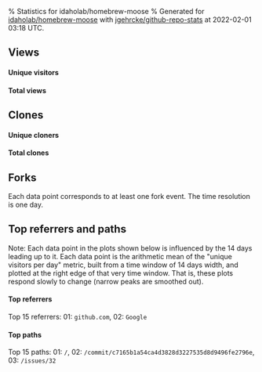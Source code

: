 % Statistics for idaholab/homebrew-moose
% Generated for [idaholab/homebrew-moose](https://github.com/idaholab/homebrew-moose) with [jgehrcke/github-repo-stats](https://github.com/jgehrcke/github-repo-stats) at 2022-02-01 03:18 UTC.


## Views

#### Unique visitors
<div id="chart_views_unique" class="full-width-chart"></div>

#### Total views
<div id="chart_views_total" class="full-width-chart"></div>

<div class="pagebreak-for-print"> </div>


## Clones

#### Unique cloners
<div id="chart_clones_unique" class="full-width-chart"></div>

#### Total clones
<div id="chart_clones_total" class="full-width-chart"></div>



<div class="pagebreak-for-print"> </div>



## Forks

Each data point corresponds to at least one fork event.
The time resolution is one day.

<div id="chart_forks" class="full-width-chart"></div>




<div class="pagebreak-for-print"> </div>



## Top referrers and paths


Note: Each data point in the plots shown below is influenced by the 14 days
leading up to it. Each data point is the arithmetic mean of the "unique
visitors per day" metric, built from a time window of 14 days width, and
plotted at the right edge of that very time window. That is, these plots
respond slowly to change (narrow peaks are smoothed out).




#### Top referrers


<div id="chart_referrers_top_n_alltime" class="full-width-chart"></div>

Top 15 referrers: 01: `github.com`, 02: `Google`





#### Top paths


<div id="chart_paths_top_n_alltime" class="full-width-chart"></div>

Top 15 paths: 01: `/`, 02: `/commit/c7165b1a54ca4d3828d3227535d8d9496fe2796e`, 03: `/issues/32`


<script type="text/javascript">
    vegaEmbed('#chart_views_unique', {"$schema": "https://vega.github.io/schema/vega-lite/v4.8.1.json", "config": {"arc": {"fill": "#1b1e23"}, "area": {"fill": "#1b1e23"}, "axisBottom": {"domainColor": "#a9b4c4", "gridColor": "#a9b4c4", "labelColor": "#1b1e23", "labelFont": "relative-mono-11-pitch-pro, Menlo, monospace", "tickColor": "#a9b4c4", "titleColor": "#1b1e23", "titleFont": "relative-mono-11-pitch-pro, Menlo, monospace"}, "axisLeft": {"domainColor": "#a9b4c4", "gridColor": "#a9b4c4", "labelColor": "#1b1e23", "labelFont": "relative-mono-11-pitch-pro, Menlo, monospace", "tickColor": "#a9b4c4", "titleColor": "#1b1e23", "titleFont": "relative-mono-11-pitch-pro, Menlo, monospace"}, "axisX": {"grid": false}, "axisY": {"grid": false, "labelBound": true}, "background": "#FFFFFF", "group": {"fill": "#FFFFFF"}, "header": {"fontWeight": 400, "labelFont": "relative-mono-11-pitch-pro, Menlo, monospace", "titleFont": "relative-mono-11-pitch-pro, Menlo, monospace"}, "legend": {"labelFont": "relative-mono-11-pitch-pro, Menlo, monospace", "symbolSize": 200, "symbolType": "circle", "titleFont": "relative-mono-11-pitch-pro, Menlo, monospace"}, "line": {"color": "#1b1e23", "stroke": "#1b1e23"}, "path": {"stroke": "#1b1e23"}, "point": {"color": "#1b1e23", "cursor": "pointer", "filled": true, "size": 100}, "range": {"category": ["#85a2f7", "#ea9755", "#7eb36a", "#f07071", "#bc85d9", "#e587b6", "#a9b4c4", "#d4c05e", "#64b9c4"]}, "style": {"bar": {"fill": "#1b1e23"}, "text": {"font": "relative-mono-11-pitch-pro, Menlo, monospace", "fontWeight": 400}}, "symbol": {"shape": "circle"}, "title": {"anchor": "start", "font": "relative-mono-11-pitch-pro, Menlo, monospace", "fontWeight": 400}, "trail": {"color": "#1b1e23", "stroke": "#1b1e23"}, "view": {"stroke": null}}, "data": {"name": "data-494e05de021fced3eecc9c5b330ba111"}, "datasets": {"data-494e05de021fced3eecc9c5b330ba111": [{"time": "2021-06-29T00:00:00+00:00", "views_total": 1, "views_unique": 1}, {"time": "2021-07-06T00:00:00+00:00", "views_total": 1, "views_unique": 1}, {"time": "2021-08-01T00:00:00+00:00", "views_total": 1, "views_unique": 1}, {"time": "2021-08-05T00:00:00+00:00", "views_total": 1, "views_unique": 1}, {"time": "2021-08-18T00:00:00+00:00", "views_total": 1, "views_unique": 1}, {"time": "2021-08-23T00:00:00+00:00", "views_total": 1, "views_unique": 1}, {"time": "2021-08-26T00:00:00+00:00", "views_total": 1, "views_unique": 1}, {"time": "2021-09-01T00:00:00+00:00", "views_total": 0, "views_unique": 0}, {"time": "2021-09-04T00:00:00+00:00", "views_total": 1, "views_unique": 1}, {"time": "2021-09-07T00:00:00+00:00", "views_total": 1, "views_unique": 1}, {"time": "2021-09-15T00:00:00+00:00", "views_total": 0, "views_unique": 0}, {"time": "2021-10-14T00:00:00+00:00", "views_total": 1, "views_unique": 1}, {"time": "2021-10-21T00:00:00+00:00", "views_total": 0, "views_unique": 0}, {"time": "2021-11-06T00:00:00+00:00", "views_total": 1, "views_unique": 1}, {"time": "2021-12-12T00:00:00+00:00", "views_total": 1, "views_unique": 1}, {"time": "2022-01-23T00:00:00+00:00", "views_total": 0, "views_unique": 0}, {"time": "2022-01-27T00:00:00+00:00", "views_total": 0, "views_unique": 0}]}, "encoding": {"x": {"field": "time", "timeUnit": "yearmonthdate", "title": "date", "type": "temporal"}, "y": {"field": "views_unique", "scale": {"domain": [0, 1.1], "zero": true}, "title": "unique views per day", "type": "quantitative"}}, "height": 200, "mark": {"point": true, "type": "line"}, "padding": 10, "width": "container"}, {"actions": false, "renderer": "svg"}).catch(console.error);
vegaEmbed('#chart_views_total', {"$schema": "https://vega.github.io/schema/vega-lite/v4.8.1.json", "config": {"arc": {"fill": "#1b1e23"}, "area": {"fill": "#1b1e23"}, "axisBottom": {"domainColor": "#a9b4c4", "gridColor": "#a9b4c4", "labelColor": "#1b1e23", "labelFont": "relative-mono-11-pitch-pro, Menlo, monospace", "tickColor": "#a9b4c4", "titleColor": "#1b1e23", "titleFont": "relative-mono-11-pitch-pro, Menlo, monospace"}, "axisLeft": {"domainColor": "#a9b4c4", "gridColor": "#a9b4c4", "labelColor": "#1b1e23", "labelFont": "relative-mono-11-pitch-pro, Menlo, monospace", "tickColor": "#a9b4c4", "titleColor": "#1b1e23", "titleFont": "relative-mono-11-pitch-pro, Menlo, monospace"}, "axisX": {"grid": false}, "axisY": {"grid": false, "labelBound": true}, "background": "#FFFFFF", "group": {"fill": "#FFFFFF"}, "header": {"fontWeight": 400, "labelFont": "relative-mono-11-pitch-pro, Menlo, monospace", "titleFont": "relative-mono-11-pitch-pro, Menlo, monospace"}, "legend": {"labelFont": "relative-mono-11-pitch-pro, Menlo, monospace", "symbolSize": 200, "symbolType": "circle", "titleFont": "relative-mono-11-pitch-pro, Menlo, monospace"}, "line": {"color": "#1b1e23", "stroke": "#1b1e23"}, "path": {"stroke": "#1b1e23"}, "point": {"color": "#1b1e23", "cursor": "pointer", "filled": true, "size": 100}, "range": {"category": ["#85a2f7", "#ea9755", "#7eb36a", "#f07071", "#bc85d9", "#e587b6", "#a9b4c4", "#d4c05e", "#64b9c4"]}, "style": {"bar": {"fill": "#1b1e23"}, "text": {"font": "relative-mono-11-pitch-pro, Menlo, monospace", "fontWeight": 400}}, "symbol": {"shape": "circle"}, "title": {"anchor": "start", "font": "relative-mono-11-pitch-pro, Menlo, monospace", "fontWeight": 400}, "trail": {"color": "#1b1e23", "stroke": "#1b1e23"}, "view": {"stroke": null}}, "data": {"name": "data-494e05de021fced3eecc9c5b330ba111"}, "datasets": {"data-494e05de021fced3eecc9c5b330ba111": [{"time": "2021-06-29T00:00:00+00:00", "views_total": 1, "views_unique": 1}, {"time": "2021-07-06T00:00:00+00:00", "views_total": 1, "views_unique": 1}, {"time": "2021-08-01T00:00:00+00:00", "views_total": 1, "views_unique": 1}, {"time": "2021-08-05T00:00:00+00:00", "views_total": 1, "views_unique": 1}, {"time": "2021-08-18T00:00:00+00:00", "views_total": 1, "views_unique": 1}, {"time": "2021-08-23T00:00:00+00:00", "views_total": 1, "views_unique": 1}, {"time": "2021-08-26T00:00:00+00:00", "views_total": 1, "views_unique": 1}, {"time": "2021-09-01T00:00:00+00:00", "views_total": 0, "views_unique": 0}, {"time": "2021-09-04T00:00:00+00:00", "views_total": 1, "views_unique": 1}, {"time": "2021-09-07T00:00:00+00:00", "views_total": 1, "views_unique": 1}, {"time": "2021-09-15T00:00:00+00:00", "views_total": 0, "views_unique": 0}, {"time": "2021-10-14T00:00:00+00:00", "views_total": 1, "views_unique": 1}, {"time": "2021-10-21T00:00:00+00:00", "views_total": 0, "views_unique": 0}, {"time": "2021-11-06T00:00:00+00:00", "views_total": 1, "views_unique": 1}, {"time": "2021-12-12T00:00:00+00:00", "views_total": 1, "views_unique": 1}, {"time": "2022-01-23T00:00:00+00:00", "views_total": 0, "views_unique": 0}, {"time": "2022-01-27T00:00:00+00:00", "views_total": 0, "views_unique": 0}]}, "encoding": {"x": {"field": "time", "timeUnit": "yearmonthdate", "title": "date", "type": "temporal"}, "y": {"field": "views_total", "scale": {"domain": [0, 1.1], "zero": true}, "title": "total views per day", "type": "quantitative"}}, "height": 200, "mark": {"point": true, "type": "line"}, "padding": 10, "width": "container"}, {"actions": false, "renderer": "svg"}).catch(console.error);
vegaEmbed('#chart_clones_unique', {"$schema": "https://vega.github.io/schema/vega-lite/v4.8.1.json", "config": {"arc": {"fill": "#1b1e23"}, "area": {"fill": "#1b1e23"}, "axisBottom": {"domainColor": "#a9b4c4", "gridColor": "#a9b4c4", "labelColor": "#1b1e23", "labelFont": "relative-mono-11-pitch-pro, Menlo, monospace", "tickColor": "#a9b4c4", "titleColor": "#1b1e23", "titleFont": "relative-mono-11-pitch-pro, Menlo, monospace"}, "axisLeft": {"domainColor": "#a9b4c4", "gridColor": "#a9b4c4", "labelColor": "#1b1e23", "labelFont": "relative-mono-11-pitch-pro, Menlo, monospace", "tickColor": "#a9b4c4", "titleColor": "#1b1e23", "titleFont": "relative-mono-11-pitch-pro, Menlo, monospace"}, "axisX": {"grid": false}, "axisY": {"grid": false, "labelBound": true}, "background": "#FFFFFF", "group": {"fill": "#FFFFFF"}, "header": {"fontWeight": 400, "labelFont": "relative-mono-11-pitch-pro, Menlo, monospace", "titleFont": "relative-mono-11-pitch-pro, Menlo, monospace"}, "legend": {"labelFont": "relative-mono-11-pitch-pro, Menlo, monospace", "symbolSize": 200, "symbolType": "circle", "titleFont": "relative-mono-11-pitch-pro, Menlo, monospace"}, "line": {"color": "#1b1e23", "stroke": "#1b1e23"}, "path": {"stroke": "#1b1e23"}, "point": {"color": "#1b1e23", "cursor": "pointer", "filled": true, "size": 100}, "range": {"category": ["#85a2f7", "#ea9755", "#7eb36a", "#f07071", "#bc85d9", "#e587b6", "#a9b4c4", "#d4c05e", "#64b9c4"]}, "style": {"bar": {"fill": "#1b1e23"}, "text": {"font": "relative-mono-11-pitch-pro, Menlo, monospace", "fontWeight": 400}}, "symbol": {"shape": "circle"}, "title": {"anchor": "start", "font": "relative-mono-11-pitch-pro, Menlo, monospace", "fontWeight": 400}, "trail": {"color": "#1b1e23", "stroke": "#1b1e23"}, "view": {"stroke": null}}, "data": {"name": "data-ce6cc80b9e5965996d67c009f79e0e21"}, "datasets": {"data-ce6cc80b9e5965996d67c009f79e0e21": [{"clones_total": 0, "clones_unique": 0, "time": "2021-06-29T00:00:00+00:00"}, {"clones_total": 0, "clones_unique": 0, "time": "2021-07-06T00:00:00+00:00"}, {"clones_total": 0, "clones_unique": 0, "time": "2021-08-01T00:00:00+00:00"}, {"clones_total": 0, "clones_unique": 0, "time": "2021-08-05T00:00:00+00:00"}, {"clones_total": 0, "clones_unique": 0, "time": "2021-08-18T00:00:00+00:00"}, {"clones_total": 0, "clones_unique": 0, "time": "2021-08-23T00:00:00+00:00"}, {"clones_total": 0, "clones_unique": 0, "time": "2021-08-26T00:00:00+00:00"}, {"clones_total": 1, "clones_unique": 1, "time": "2021-09-01T00:00:00+00:00"}, {"clones_total": 0, "clones_unique": 0, "time": "2021-09-04T00:00:00+00:00"}, {"clones_total": 0, "clones_unique": 0, "time": "2021-09-07T00:00:00+00:00"}, {"clones_total": 1, "clones_unique": 1, "time": "2021-09-15T00:00:00+00:00"}, {"clones_total": 0, "clones_unique": 0, "time": "2021-10-14T00:00:00+00:00"}, {"clones_total": 2, "clones_unique": 1, "time": "2021-10-21T00:00:00+00:00"}, {"clones_total": 0, "clones_unique": 0, "time": "2021-11-06T00:00:00+00:00"}, {"clones_total": 0, "clones_unique": 0, "time": "2021-12-12T00:00:00+00:00"}, {"clones_total": 1, "clones_unique": 1, "time": "2022-01-23T00:00:00+00:00"}, {"clones_total": 1, "clones_unique": 1, "time": "2022-01-27T00:00:00+00:00"}]}, "encoding": {"x": {"field": "time", "timeUnit": "yearmonthdate", "title": "date", "type": "temporal"}, "y": {"field": "clones_unique", "scale": {"domain": [0, 1.1], "zero": true}, "title": "unique clones per day", "type": "quantitative"}}, "height": 200, "mark": {"point": true, "type": "line"}, "padding": 10, "width": "container"}, {"actions": false, "renderer": "svg"}).catch(console.error);
vegaEmbed('#chart_clones_total', {"$schema": "https://vega.github.io/schema/vega-lite/v4.8.1.json", "config": {"arc": {"fill": "#1b1e23"}, "area": {"fill": "#1b1e23"}, "axisBottom": {"domainColor": "#a9b4c4", "gridColor": "#a9b4c4", "labelColor": "#1b1e23", "labelFont": "relative-mono-11-pitch-pro, Menlo, monospace", "tickColor": "#a9b4c4", "titleColor": "#1b1e23", "titleFont": "relative-mono-11-pitch-pro, Menlo, monospace"}, "axisLeft": {"domainColor": "#a9b4c4", "gridColor": "#a9b4c4", "labelColor": "#1b1e23", "labelFont": "relative-mono-11-pitch-pro, Menlo, monospace", "tickColor": "#a9b4c4", "titleColor": "#1b1e23", "titleFont": "relative-mono-11-pitch-pro, Menlo, monospace"}, "axisX": {"grid": false}, "axisY": {"grid": false, "labelBound": true}, "background": "#FFFFFF", "group": {"fill": "#FFFFFF"}, "header": {"fontWeight": 400, "labelFont": "relative-mono-11-pitch-pro, Menlo, monospace", "titleFont": "relative-mono-11-pitch-pro, Menlo, monospace"}, "legend": {"labelFont": "relative-mono-11-pitch-pro, Menlo, monospace", "symbolSize": 200, "symbolType": "circle", "titleFont": "relative-mono-11-pitch-pro, Menlo, monospace"}, "line": {"color": "#1b1e23", "stroke": "#1b1e23"}, "path": {"stroke": "#1b1e23"}, "point": {"color": "#1b1e23", "cursor": "pointer", "filled": true, "size": 100}, "range": {"category": ["#85a2f7", "#ea9755", "#7eb36a", "#f07071", "#bc85d9", "#e587b6", "#a9b4c4", "#d4c05e", "#64b9c4"]}, "style": {"bar": {"fill": "#1b1e23"}, "text": {"font": "relative-mono-11-pitch-pro, Menlo, monospace", "fontWeight": 400}}, "symbol": {"shape": "circle"}, "title": {"anchor": "start", "font": "relative-mono-11-pitch-pro, Menlo, monospace", "fontWeight": 400}, "trail": {"color": "#1b1e23", "stroke": "#1b1e23"}, "view": {"stroke": null}}, "data": {"name": "data-ce6cc80b9e5965996d67c009f79e0e21"}, "datasets": {"data-ce6cc80b9e5965996d67c009f79e0e21": [{"clones_total": 0, "clones_unique": 0, "time": "2021-06-29T00:00:00+00:00"}, {"clones_total": 0, "clones_unique": 0, "time": "2021-07-06T00:00:00+00:00"}, {"clones_total": 0, "clones_unique": 0, "time": "2021-08-01T00:00:00+00:00"}, {"clones_total": 0, "clones_unique": 0, "time": "2021-08-05T00:00:00+00:00"}, {"clones_total": 0, "clones_unique": 0, "time": "2021-08-18T00:00:00+00:00"}, {"clones_total": 0, "clones_unique": 0, "time": "2021-08-23T00:00:00+00:00"}, {"clones_total": 0, "clones_unique": 0, "time": "2021-08-26T00:00:00+00:00"}, {"clones_total": 1, "clones_unique": 1, "time": "2021-09-01T00:00:00+00:00"}, {"clones_total": 0, "clones_unique": 0, "time": "2021-09-04T00:00:00+00:00"}, {"clones_total": 0, "clones_unique": 0, "time": "2021-09-07T00:00:00+00:00"}, {"clones_total": 1, "clones_unique": 1, "time": "2021-09-15T00:00:00+00:00"}, {"clones_total": 0, "clones_unique": 0, "time": "2021-10-14T00:00:00+00:00"}, {"clones_total": 2, "clones_unique": 1, "time": "2021-10-21T00:00:00+00:00"}, {"clones_total": 0, "clones_unique": 0, "time": "2021-11-06T00:00:00+00:00"}, {"clones_total": 0, "clones_unique": 0, "time": "2021-12-12T00:00:00+00:00"}, {"clones_total": 1, "clones_unique": 1, "time": "2022-01-23T00:00:00+00:00"}, {"clones_total": 1, "clones_unique": 1, "time": "2022-01-27T00:00:00+00:00"}]}, "encoding": {"x": {"field": "time", "timeUnit": "yearmonthdate", "title": "date", "type": "temporal"}, "y": {"field": "clones_total", "scale": {"domain": [0, 2.2], "zero": true}, "title": "total clones per day", "type": "quantitative"}}, "height": 200, "mark": {"point": true, "type": "line"}, "padding": 10, "width": "container"}, {"actions": false, "renderer": "svg"}).catch(console.error);
vegaEmbed('#chart_forks', {"$schema": "https://vega.github.io/schema/vega-lite/v4.8.1.json", "config": {"arc": {"fill": "#1b1e23"}, "area": {"fill": "#1b1e23"}, "axisBottom": {"domainColor": "#a9b4c4", "gridColor": "#a9b4c4", "labelColor": "#1b1e23", "labelFont": "relative-mono-11-pitch-pro, Menlo, monospace", "tickColor": "#a9b4c4", "titleColor": "#1b1e23", "titleFont": "relative-mono-11-pitch-pro, Menlo, monospace"}, "axisLeft": {"domainColor": "#a9b4c4", "gridColor": "#a9b4c4", "labelColor": "#1b1e23", "labelFont": "relative-mono-11-pitch-pro, Menlo, monospace", "tickColor": "#a9b4c4", "titleColor": "#1b1e23", "titleFont": "relative-mono-11-pitch-pro, Menlo, monospace"}, "axisX": {"grid": false}, "axisY": {"grid": false}, "background": "#FFFFFF", "group": {"fill": "#FFFFFF"}, "header": {"fontWeight": 400, "labelFont": "relative-mono-11-pitch-pro, Menlo, monospace", "titleFont": "relative-mono-11-pitch-pro, Menlo, monospace"}, "legend": {"labelFont": "relative-mono-11-pitch-pro, Menlo, monospace", "symbolSize": 200, "symbolType": "circle", "titleFont": "relative-mono-11-pitch-pro, Menlo, monospace"}, "line": {"color": "#1b1e23", "stroke": "#1b1e23"}, "path": {"stroke": "#1b1e23"}, "point": {"color": "#1b1e23", "cursor": "pointer", "filled": true, "size": 100}, "range": {"category": ["#85a2f7", "#ea9755", "#7eb36a", "#f07071", "#bc85d9", "#e587b6", "#a9b4c4", "#d4c05e", "#64b9c4"]}, "style": {"bar": {"fill": "#1b1e23"}, "text": {"font": "relative-mono-11-pitch-pro, Menlo, monospace", "fontWeight": 400}}, "symbol": {"shape": "circle"}, "title": {"anchor": "start", "font": "relative-mono-11-pitch-pro, Menlo, monospace", "fontWeight": 400}, "trail": {"color": "#1b1e23", "stroke": "#1b1e23"}, "view": {"stroke": null}}, "data": {"name": "data-217237068fc6b3616f8ad498b47baa04"}, "datasets": {"data-217237068fc6b3616f8ad498b47baa04": [{"fork_events": 1, "forks_cumulative": 1, "time": "2019-08-08T15:14:42+00:00"}, {"fork_events": 1, "forks_cumulative": 2, "time": "2019-08-21T03:18:00+00:00"}]}, "encoding": {"x": {"field": "time", "timeUnit": "yearmonthdate", "title": "date", "type": "temporal"}, "y": {"field": "forks_cumulative", "scale": {"domain": [0, 2.2], "zero": true}, "title": "fork count (cumulative)", "type": "quantitative"}}, "height": 300, "mark": {"point": true, "type": "line"}, "padding": 10, "width": "container"}, {"actions": false, "renderer": "svg"}).catch(console.error);
vegaEmbed('#chart_referrers_top_n_alltime', {"$schema": "https://vega.github.io/schema/vega-lite/v4.8.1.json", "config": {"arc": {"fill": "#1b1e23"}, "area": {"fill": "#1b1e23"}, "axisBottom": {"domainColor": "#a9b4c4", "gridColor": "#a9b4c4", "labelColor": "#1b1e23", "labelFont": "relative-mono-11-pitch-pro, Menlo, monospace", "tickColor": "#a9b4c4", "titleColor": "#1b1e23", "titleFont": "relative-mono-11-pitch-pro, Menlo, monospace"}, "axisLeft": {"domainColor": "#a9b4c4", "gridColor": "#a9b4c4", "labelColor": "#1b1e23", "labelFont": "relative-mono-11-pitch-pro, Menlo, monospace", "tickColor": "#a9b4c4", "titleColor": "#1b1e23", "titleFont": "relative-mono-11-pitch-pro, Menlo, monospace"}, "axisX": {"grid": false}, "axisY": {"grid": false}, "background": "#FFFFFF", "group": {"fill": "#FFFFFF"}, "header": {"fontWeight": 400, "labelFont": "relative-mono-11-pitch-pro, Menlo, monospace", "titleFont": "relative-mono-11-pitch-pro, Menlo, monospace"}, "legend": {"labelFont": "relative-mono-11-pitch-pro, Menlo, monospace", "symbolSize": 200, "symbolType": "circle", "titleFont": "relative-mono-11-pitch-pro, Menlo, monospace"}, "line": {"color": "#1b1e23", "stroke": "#1b1e23"}, "path": {"stroke": "#1b1e23"}, "point": {"color": "#1b1e23", "cursor": "pointer", "filled": true, "size": 50}, "range": {"category": ["#85a2f7", "#ea9755", "#7eb36a", "#f07071", "#bc85d9", "#e587b6", "#a9b4c4", "#d4c05e", "#64b9c4"]}, "style": {"bar": {"fill": "#1b1e23"}, "text": {"font": "relative-mono-11-pitch-pro, Menlo, monospace", "fontWeight": 400}}, "symbol": {"shape": "circle"}, "title": {"anchor": "start", "font": "relative-mono-11-pitch-pro, Menlo, monospace", "fontWeight": 400}, "trail": {"color": "#1b1e23", "stroke": "#1b1e23"}, "view": {"stroke": null}}, "data": {"name": "data-7ac0318ae8f102734da65c10322a4fda"}, "datasets": {"data-7ac0318ae8f102734da65c10322a4fda": [{"referrer": "github.com", "time": "2021-07-08T00:00:00+00:00", "views_unique": 1.0, "views_unique_norm": 0.07142857142857142}, {"referrer": "github.com", "time": "2021-07-09T00:00:00+00:00", "views_unique": 1.0, "views_unique_norm": 0.07142857142857142}, {"referrer": "github.com", "time": "2021-07-10T00:00:00+00:00", "views_unique": 1.0, "views_unique_norm": 0.07142857142857142}, {"referrer": "github.com", "time": "2021-07-11T00:00:00+00:00", "views_unique": 1.0, "views_unique_norm": 0.07142857142857142}, {"referrer": "github.com", "time": "2021-07-12T00:00:00+00:00", "views_unique": 1.0, "views_unique_norm": 0.07142857142857142}, {"referrer": "github.com", "time": "2021-08-03T00:00:00+00:00", "views_unique": 1.0, "views_unique_norm": 0.07142857142857142}, {"referrer": "github.com", "time": "2021-08-04T00:00:00+00:00", "views_unique": 1.0, "views_unique_norm": 0.07142857142857142}, {"referrer": "github.com", "time": "2021-08-05T00:00:00+00:00", "views_unique": 1.0, "views_unique_norm": 0.07142857142857142}, {"referrer": "github.com", "time": "2021-08-06T00:00:00+00:00", "views_unique": 1.0, "views_unique_norm": 0.07142857142857142}, {"referrer": "github.com", "time": "2021-08-07T00:00:00+00:00", "views_unique": 2.0, "views_unique_norm": 0.14285714285714285}, {"referrer": "github.com", "time": "2021-08-08T00:00:00+00:00", "views_unique": 2.0, "views_unique_norm": 0.14285714285714285}, {"referrer": "github.com", "time": "2021-08-09T00:00:00+00:00", "views_unique": 2.0, "views_unique_norm": 0.14285714285714285}, {"referrer": "github.com", "time": "2021-08-10T00:00:00+00:00", "views_unique": 2.0, "views_unique_norm": 0.14285714285714285}, {"referrer": "github.com", "time": "2021-08-11T00:00:00+00:00", "views_unique": 2.0, "views_unique_norm": 0.14285714285714285}, {"referrer": "github.com", "time": "2021-08-12T00:00:00+00:00", "views_unique": 2.0, "views_unique_norm": 0.14285714285714285}, {"referrer": "github.com", "time": "2021-08-13T00:00:00+00:00", "views_unique": 2.0, "views_unique_norm": 0.14285714285714285}, {"referrer": "github.com", "time": "2021-08-15T00:00:00+00:00", "views_unique": 1.0, "views_unique_norm": 0.07142857142857142}, {"referrer": "github.com", "time": "2021-08-16T00:00:00+00:00", "views_unique": 1.0, "views_unique_norm": 0.07142857142857142}, {"referrer": "github.com", "time": "2021-08-17T00:00:00+00:00", "views_unique": 1.0, "views_unique_norm": 0.07142857142857142}, {"referrer": "github.com", "time": "2021-08-18T00:00:00+00:00", "views_unique": 1.0, "views_unique_norm": 0.07142857142857142}, {"referrer": "github.com", "time": "2021-08-25T00:00:00+00:00", "views_unique": 1.0, "views_unique_norm": 0.07142857142857142}, {"referrer": "github.com", "time": "2021-08-26T00:00:00+00:00", "views_unique": 1.0, "views_unique_norm": 0.07142857142857142}, {"referrer": "github.com", "time": "2021-08-27T00:00:00+00:00", "views_unique": 1.0, "views_unique_norm": 0.07142857142857142}, {"referrer": "github.com", "time": "2021-08-28T00:00:00+00:00", "views_unique": 1.0, "views_unique_norm": 0.07142857142857142}, {"referrer": "github.com", "time": "2021-08-29T00:00:00+00:00", "views_unique": 1.0, "views_unique_norm": 0.07142857142857142}, {"referrer": "github.com", "time": "2021-08-30T00:00:00+00:00", "views_unique": 1.0, "views_unique_norm": 0.07142857142857142}, {"referrer": "github.com", "time": "2021-08-31T00:00:00+00:00", "views_unique": 1.0, "views_unique_norm": 0.07142857142857142}, {"referrer": "github.com", "time": "2021-09-01T00:00:00+00:00", "views_unique": 1.0, "views_unique_norm": 0.07142857142857142}, {"referrer": "github.com", "time": "2021-09-02T00:00:00+00:00", "views_unique": 1.0, "views_unique_norm": 0.07142857142857142}, {"referrer": "github.com", "time": "2021-09-03T00:00:00+00:00", "views_unique": 1.0, "views_unique_norm": 0.07142857142857142}, {"referrer": "github.com", "time": "2021-09-04T00:00:00+00:00", "views_unique": 1.0, "views_unique_norm": 0.07142857142857142}, {"referrer": "github.com", "time": "2021-09-05T00:00:00+00:00", "views_unique": 1.0, "views_unique_norm": 0.07142857142857142}, {"referrer": "github.com", "time": "2021-09-06T00:00:00+00:00", "views_unique": 1.0, "views_unique_norm": 0.07142857142857142}, {"referrer": "github.com", "time": "2021-09-07T00:00:00+00:00", "views_unique": 1.0, "views_unique_norm": 0.07142857142857142}, {"referrer": "github.com", "time": "2021-09-08T00:00:00+00:00", "views_unique": 1.0, "views_unique_norm": 0.07142857142857142}, {"referrer": "github.com", "time": "2021-09-09T00:00:00+00:00", "views_unique": 2.0, "views_unique_norm": 0.14285714285714285}, {"referrer": "github.com", "time": "2021-09-10T00:00:00+00:00", "views_unique": 2.0, "views_unique_norm": 0.14285714285714285}, {"referrer": "github.com", "time": "2021-09-11T00:00:00+00:00", "views_unique": 2.0, "views_unique_norm": 0.14285714285714285}, {"referrer": "github.com", "time": "2021-09-12T00:00:00+00:00", "views_unique": 2.0, "views_unique_norm": 0.14285714285714285}, {"referrer": "github.com", "time": "2021-09-13T00:00:00+00:00", "views_unique": 2.0, "views_unique_norm": 0.14285714285714285}, {"referrer": "github.com", "time": "2021-09-14T00:00:00+00:00", "views_unique": 2.0, "views_unique_norm": 0.14285714285714285}, {"referrer": "github.com", "time": "2021-09-15T00:00:00+00:00", "views_unique": 2.0, "views_unique_norm": 0.14285714285714285}, {"referrer": "github.com", "time": "2021-09-16T00:00:00+00:00", "views_unique": 2.0, "views_unique_norm": 0.14285714285714285}, {"referrer": "github.com", "time": "2021-09-17T00:00:00+00:00", "views_unique": 2.0, "views_unique_norm": 0.14285714285714285}, {"referrer": "github.com", "time": "2021-09-18T00:00:00+00:00", "views_unique": 1.0, "views_unique_norm": 0.07142857142857142}, {"referrer": "github.com", "time": "2021-09-19T00:00:00+00:00", "views_unique": 1.0, "views_unique_norm": 0.07142857142857142}, {"referrer": "github.com", "time": "2021-09-20T00:00:00+00:00", "views_unique": 1.0, "views_unique_norm": 0.07142857142857142}, {"referrer": "github.com", "time": "2021-11-08T00:00:00+00:00", "views_unique": 1.0, "views_unique_norm": 0.07142857142857142}, {"referrer": "github.com", "time": "2021-11-09T00:00:00+00:00", "views_unique": 1.0, "views_unique_norm": 0.07142857142857142}, {"referrer": "github.com", "time": "2021-11-10T00:00:00+00:00", "views_unique": 1.0, "views_unique_norm": 0.07142857142857142}, {"referrer": "github.com", "time": "2021-11-11T00:00:00+00:00", "views_unique": 1.0, "views_unique_norm": 0.07142857142857142}, {"referrer": "github.com", "time": "2021-11-12T00:00:00+00:00", "views_unique": 1.0, "views_unique_norm": 0.07142857142857142}, {"referrer": "github.com", "time": "2021-11-13T00:00:00+00:00", "views_unique": 1.0, "views_unique_norm": 0.07142857142857142}, {"referrer": "github.com", "time": "2021-11-14T00:00:00+00:00", "views_unique": 1.0, "views_unique_norm": 0.07142857142857142}, {"referrer": "github.com", "time": "2021-11-15T00:00:00+00:00", "views_unique": 1.0, "views_unique_norm": 0.07142857142857142}, {"referrer": "github.com", "time": "2021-11-16T00:00:00+00:00", "views_unique": 1.0, "views_unique_norm": 0.07142857142857142}, {"referrer": "github.com", "time": "2021-11-17T00:00:00+00:00", "views_unique": 1.0, "views_unique_norm": 0.07142857142857142}, {"referrer": "github.com", "time": "2021-11-18T00:00:00+00:00", "views_unique": 1.0, "views_unique_norm": 0.07142857142857142}, {"referrer": "github.com", "time": "2021-11-19T00:00:00+00:00", "views_unique": 1.0, "views_unique_norm": 0.07142857142857142}, {"referrer": "Google", "time": "2021-07-08T00:00:00+00:00", "views_unique": 1.0, "views_unique_norm": 0.07142857142857142}, {"referrer": "Google", "time": "2021-07-09T00:00:00+00:00", "views_unique": 1.0, "views_unique_norm": 0.07142857142857142}, {"referrer": "Google", "time": "2021-07-10T00:00:00+00:00", "views_unique": 1.0, "views_unique_norm": 0.07142857142857142}, {"referrer": "Google", "time": "2021-07-11T00:00:00+00:00", "views_unique": 1.0, "views_unique_norm": 0.07142857142857142}, {"referrer": "Google", "time": "2021-07-12T00:00:00+00:00", "views_unique": 1.0, "views_unique_norm": 0.07142857142857142}, {"referrer": "Google", "time": "2021-08-03T00:00:00+00:00", "views_unique": null, "views_unique_norm": null}, {"referrer": "Google", "time": "2021-08-04T00:00:00+00:00", "views_unique": null, "views_unique_norm": null}, {"referrer": "Google", "time": "2021-08-05T00:00:00+00:00", "views_unique": null, "views_unique_norm": null}, {"referrer": "Google", "time": "2021-08-06T00:00:00+00:00", "views_unique": null, "views_unique_norm": null}, {"referrer": "Google", "time": "2021-08-07T00:00:00+00:00", "views_unique": null, "views_unique_norm": null}, {"referrer": "Google", "time": "2021-08-08T00:00:00+00:00", "views_unique": null, "views_unique_norm": null}, {"referrer": "Google", "time": "2021-08-09T00:00:00+00:00", "views_unique": null, "views_unique_norm": null}, {"referrer": "Google", "time": "2021-08-10T00:00:00+00:00", "views_unique": null, "views_unique_norm": null}, {"referrer": "Google", "time": "2021-08-11T00:00:00+00:00", "views_unique": null, "views_unique_norm": null}, {"referrer": "Google", "time": "2021-08-12T00:00:00+00:00", "views_unique": null, "views_unique_norm": null}, {"referrer": "Google", "time": "2021-08-13T00:00:00+00:00", "views_unique": null, "views_unique_norm": null}, {"referrer": "Google", "time": "2021-08-15T00:00:00+00:00", "views_unique": null, "views_unique_norm": null}, {"referrer": "Google", "time": "2021-08-16T00:00:00+00:00", "views_unique": null, "views_unique_norm": null}, {"referrer": "Google", "time": "2021-08-17T00:00:00+00:00", "views_unique": null, "views_unique_norm": null}, {"referrer": "Google", "time": "2021-08-18T00:00:00+00:00", "views_unique": null, "views_unique_norm": null}, {"referrer": "Google", "time": "2021-08-25T00:00:00+00:00", "views_unique": 1.0, "views_unique_norm": 0.07142857142857142}, {"referrer": "Google", "time": "2021-08-26T00:00:00+00:00", "views_unique": 1.0, "views_unique_norm": 0.07142857142857142}, {"referrer": "Google", "time": "2021-08-27T00:00:00+00:00", "views_unique": 1.0, "views_unique_norm": 0.07142857142857142}, {"referrer": "Google", "time": "2021-08-28T00:00:00+00:00", "views_unique": 1.0, "views_unique_norm": 0.07142857142857142}, {"referrer": "Google", "time": "2021-08-29T00:00:00+00:00", "views_unique": 1.0, "views_unique_norm": 0.07142857142857142}, {"referrer": "Google", "time": "2021-08-30T00:00:00+00:00", "views_unique": 1.0, "views_unique_norm": 0.07142857142857142}, {"referrer": "Google", "time": "2021-08-31T00:00:00+00:00", "views_unique": 1.0, "views_unique_norm": 0.07142857142857142}, {"referrer": "Google", "time": "2021-09-01T00:00:00+00:00", "views_unique": null, "views_unique_norm": null}, {"referrer": "Google", "time": "2021-09-02T00:00:00+00:00", "views_unique": null, "views_unique_norm": null}, {"referrer": "Google", "time": "2021-09-03T00:00:00+00:00", "views_unique": null, "views_unique_norm": null}, {"referrer": "Google", "time": "2021-09-04T00:00:00+00:00", "views_unique": null, "views_unique_norm": null}, {"referrer": "Google", "time": "2021-09-05T00:00:00+00:00", "views_unique": null, "views_unique_norm": null}, {"referrer": "Google", "time": "2021-09-06T00:00:00+00:00", "views_unique": null, "views_unique_norm": null}, {"referrer": "Google", "time": "2021-09-07T00:00:00+00:00", "views_unique": null, "views_unique_norm": null}, {"referrer": "Google", "time": "2021-09-08T00:00:00+00:00", "views_unique": null, "views_unique_norm": null}, {"referrer": "Google", "time": "2021-09-09T00:00:00+00:00", "views_unique": null, "views_unique_norm": null}, {"referrer": "Google", "time": "2021-09-10T00:00:00+00:00", "views_unique": null, "views_unique_norm": null}, {"referrer": "Google", "time": "2021-09-11T00:00:00+00:00", "views_unique": null, "views_unique_norm": null}, {"referrer": "Google", "time": "2021-09-12T00:00:00+00:00", "views_unique": null, "views_unique_norm": null}, {"referrer": "Google", "time": "2021-09-13T00:00:00+00:00", "views_unique": null, "views_unique_norm": null}, {"referrer": "Google", "time": "2021-09-14T00:00:00+00:00", "views_unique": null, "views_unique_norm": null}, {"referrer": "Google", "time": "2021-09-15T00:00:00+00:00", "views_unique": null, "views_unique_norm": null}, {"referrer": "Google", "time": "2021-09-16T00:00:00+00:00", "views_unique": null, "views_unique_norm": null}, {"referrer": "Google", "time": "2021-09-17T00:00:00+00:00", "views_unique": null, "views_unique_norm": null}, {"referrer": "Google", "time": "2021-09-18T00:00:00+00:00", "views_unique": null, "views_unique_norm": null}, {"referrer": "Google", "time": "2021-09-19T00:00:00+00:00", "views_unique": null, "views_unique_norm": null}, {"referrer": "Google", "time": "2021-09-20T00:00:00+00:00", "views_unique": null, "views_unique_norm": null}, {"referrer": "Google", "time": "2021-11-08T00:00:00+00:00", "views_unique": null, "views_unique_norm": null}, {"referrer": "Google", "time": "2021-11-09T00:00:00+00:00", "views_unique": null, "views_unique_norm": null}, {"referrer": "Google", "time": "2021-11-10T00:00:00+00:00", "views_unique": null, "views_unique_norm": null}, {"referrer": "Google", "time": "2021-11-11T00:00:00+00:00", "views_unique": null, "views_unique_norm": null}, {"referrer": "Google", "time": "2021-11-12T00:00:00+00:00", "views_unique": null, "views_unique_norm": null}, {"referrer": "Google", "time": "2021-11-13T00:00:00+00:00", "views_unique": null, "views_unique_norm": null}, {"referrer": "Google", "time": "2021-11-14T00:00:00+00:00", "views_unique": null, "views_unique_norm": null}, {"referrer": "Google", "time": "2021-11-15T00:00:00+00:00", "views_unique": null, "views_unique_norm": null}, {"referrer": "Google", "time": "2021-11-16T00:00:00+00:00", "views_unique": null, "views_unique_norm": null}, {"referrer": "Google", "time": "2021-11-17T00:00:00+00:00", "views_unique": null, "views_unique_norm": null}, {"referrer": "Google", "time": "2021-11-18T00:00:00+00:00", "views_unique": null, "views_unique_norm": null}, {"referrer": "Google", "time": "2021-11-19T00:00:00+00:00", "views_unique": null, "views_unique_norm": null}]}, "encoding": {"color": {"field": "referrer", "sort": {"field": "order"}, "type": "nominal"}, "x": {"field": "time", "timeUnit": "yearmonthdate", "title": "date", "type": "temporal"}, "y": {"field": "views_unique_norm", "scale": {"domain": [0, 0.15714285714285714], "zero": true}, "title": "unique visitors per day (mean from last 14 days)", "type": "quantitative"}}, "height": 300, "mark": {"point": true, "type": "line"}, "padding": 10, "width": "container"}, {"actions": false, "renderer": "svg"}).catch(console.error);
vegaEmbed('#chart_paths_top_n_alltime', {"$schema": "https://vega.github.io/schema/vega-lite/v4.8.1.json", "config": {"arc": {"fill": "#1b1e23"}, "area": {"fill": "#1b1e23"}, "axisBottom": {"domainColor": "#a9b4c4", "gridColor": "#a9b4c4", "labelColor": "#1b1e23", "labelFont": "relative-mono-11-pitch-pro, Menlo, monospace", "tickColor": "#a9b4c4", "titleColor": "#1b1e23", "titleFont": "relative-mono-11-pitch-pro, Menlo, monospace"}, "axisLeft": {"domainColor": "#a9b4c4", "gridColor": "#a9b4c4", "labelColor": "#1b1e23", "labelFont": "relative-mono-11-pitch-pro, Menlo, monospace", "tickColor": "#a9b4c4", "titleColor": "#1b1e23", "titleFont": "relative-mono-11-pitch-pro, Menlo, monospace"}, "axisX": {"grid": false}, "axisY": {"grid": false}, "background": "#FFFFFF", "group": {"fill": "#FFFFFF"}, "header": {"fontWeight": 400, "labelFont": "relative-mono-11-pitch-pro, Menlo, monospace", "titleFont": "relative-mono-11-pitch-pro, Menlo, monospace"}, "legend": {"labelFont": "relative-mono-11-pitch-pro, Menlo, monospace", "symbolSize": 200, "symbolType": "circle", "titleFont": "relative-mono-11-pitch-pro, Menlo, monospace"}, "line": {"color": "#1b1e23", "stroke": "#1b1e23"}, "path": {"stroke": "#1b1e23"}, "point": {"color": "#1b1e23", "cursor": "pointer", "filled": true, "size": 50}, "range": {"category": ["#85a2f7", "#ea9755", "#7eb36a", "#f07071", "#bc85d9", "#e587b6", "#a9b4c4", "#d4c05e", "#64b9c4"]}, "style": {"bar": {"fill": "#1b1e23"}, "text": {"font": "relative-mono-11-pitch-pro, Menlo, monospace", "fontWeight": 400}}, "symbol": {"shape": "circle"}, "title": {"anchor": "start", "font": "relative-mono-11-pitch-pro, Menlo, monospace", "fontWeight": 400}, "trail": {"color": "#1b1e23", "stroke": "#1b1e23"}, "view": {"stroke": null}}, "data": {"name": "data-017b8e50c3e470e61fba0f9d0d95a057"}, "datasets": {"data-017b8e50c3e470e61fba0f9d0d95a057": [{"path": "/", "time": "2021-07-08T00:00:00+00:00", "views_unique": 2.0, "views_unique_norm": 0.14285714285714285}, {"path": "/", "time": "2021-07-09T00:00:00+00:00", "views_unique": 2.0, "views_unique_norm": 0.14285714285714285}, {"path": "/", "time": "2021-07-10T00:00:00+00:00", "views_unique": 2.0, "views_unique_norm": 0.14285714285714285}, {"path": "/", "time": "2021-07-11T00:00:00+00:00", "views_unique": 2.0, "views_unique_norm": 0.14285714285714285}, {"path": "/", "time": "2021-07-12T00:00:00+00:00", "views_unique": 2.0, "views_unique_norm": 0.14285714285714285}, {"path": "/", "time": "2021-07-13T00:00:00+00:00", "views_unique": 1.0, "views_unique_norm": 0.07142857142857142}, {"path": "/", "time": "2021-07-14T00:00:00+00:00", "views_unique": 1.0, "views_unique_norm": 0.07142857142857142}, {"path": "/", "time": "2021-07-15T00:00:00+00:00", "views_unique": 1.0, "views_unique_norm": 0.07142857142857142}, {"path": "/", "time": "2021-07-16T00:00:00+00:00", "views_unique": 1.0, "views_unique_norm": 0.07142857142857142}, {"path": "/", "time": "2021-07-17T00:00:00+00:00", "views_unique": 1.0, "views_unique_norm": 0.07142857142857142}, {"path": "/", "time": "2021-07-18T00:00:00+00:00", "views_unique": 1.0, "views_unique_norm": 0.07142857142857142}, {"path": "/", "time": "2021-07-19T00:00:00+00:00", "views_unique": 1.0, "views_unique_norm": 0.07142857142857142}, {"path": "/", "time": "2021-08-02T00:00:00+00:00", "views_unique": 1.0, "views_unique_norm": 0.07142857142857142}, {"path": "/", "time": "2021-08-03T00:00:00+00:00", "views_unique": 1.0, "views_unique_norm": 0.07142857142857142}, {"path": "/", "time": "2021-08-04T00:00:00+00:00", "views_unique": 1.0, "views_unique_norm": 0.07142857142857142}, {"path": "/", "time": "2021-08-05T00:00:00+00:00", "views_unique": 1.0, "views_unique_norm": 0.07142857142857142}, {"path": "/", "time": "2021-08-06T00:00:00+00:00", "views_unique": 1.0, "views_unique_norm": 0.07142857142857142}, {"path": "/", "time": "2021-08-07T00:00:00+00:00", "views_unique": 2.0, "views_unique_norm": 0.14285714285714285}, {"path": "/", "time": "2021-08-08T00:00:00+00:00", "views_unique": 2.0, "views_unique_norm": 0.14285714285714285}, {"path": "/", "time": "2021-08-09T00:00:00+00:00", "views_unique": 2.0, "views_unique_norm": 0.14285714285714285}, {"path": "/", "time": "2021-08-10T00:00:00+00:00", "views_unique": 2.0, "views_unique_norm": 0.14285714285714285}, {"path": "/", "time": "2021-08-11T00:00:00+00:00", "views_unique": 2.0, "views_unique_norm": 0.14285714285714285}, {"path": "/", "time": "2021-08-12T00:00:00+00:00", "views_unique": 2.0, "views_unique_norm": 0.14285714285714285}, {"path": "/", "time": "2021-08-13T00:00:00+00:00", "views_unique": 2.0, "views_unique_norm": 0.14285714285714285}, {"path": "/", "time": "2021-08-15T00:00:00+00:00", "views_unique": 1.0, "views_unique_norm": 0.07142857142857142}, {"path": "/", "time": "2021-08-16T00:00:00+00:00", "views_unique": 1.0, "views_unique_norm": 0.07142857142857142}, {"path": "/", "time": "2021-08-17T00:00:00+00:00", "views_unique": 1.0, "views_unique_norm": 0.07142857142857142}, {"path": "/", "time": "2021-08-18T00:00:00+00:00", "views_unique": 1.0, "views_unique_norm": 0.07142857142857142}, {"path": "/", "time": "2021-08-20T00:00:00+00:00", "views_unique": 1.0, "views_unique_norm": 0.07142857142857142}, {"path": "/", "time": "2021-08-21T00:00:00+00:00", "views_unique": 1.0, "views_unique_norm": 0.07142857142857142}, {"path": "/", "time": "2021-08-22T00:00:00+00:00", "views_unique": 1.0, "views_unique_norm": 0.07142857142857142}, {"path": "/", "time": "2021-08-23T00:00:00+00:00", "views_unique": 1.0, "views_unique_norm": 0.07142857142857142}, {"path": "/", "time": "2021-08-24T00:00:00+00:00", "views_unique": 1.0, "views_unique_norm": 0.07142857142857142}, {"path": "/", "time": "2021-08-25T00:00:00+00:00", "views_unique": 2.0, "views_unique_norm": 0.14285714285714285}, {"path": "/", "time": "2021-08-26T00:00:00+00:00", "views_unique": 2.0, "views_unique_norm": 0.14285714285714285}, {"path": "/", "time": "2021-08-27T00:00:00+00:00", "views_unique": 2.0, "views_unique_norm": 0.14285714285714285}, {"path": "/", "time": "2021-08-28T00:00:00+00:00", "views_unique": 3.0, "views_unique_norm": 0.21428571428571427}, {"path": "/", "time": "2021-08-29T00:00:00+00:00", "views_unique": 3.0, "views_unique_norm": 0.21428571428571427}, {"path": "/", "time": "2021-08-30T00:00:00+00:00", "views_unique": 3.0, "views_unique_norm": 0.21428571428571427}, {"path": "/", "time": "2021-08-31T00:00:00+00:00", "views_unique": 3.0, "views_unique_norm": 0.21428571428571427}, {"path": "/", "time": "2021-09-01T00:00:00+00:00", "views_unique": 2.0, "views_unique_norm": 0.14285714285714285}, {"path": "/", "time": "2021-09-02T00:00:00+00:00", "views_unique": 2.0, "views_unique_norm": 0.14285714285714285}, {"path": "/", "time": "2021-09-03T00:00:00+00:00", "views_unique": 2.0, "views_unique_norm": 0.14285714285714285}, {"path": "/", "time": "2021-09-04T00:00:00+00:00", "views_unique": 2.0, "views_unique_norm": 0.14285714285714285}, {"path": "/", "time": "2021-09-05T00:00:00+00:00", "views_unique": 2.0, "views_unique_norm": 0.14285714285714285}, {"path": "/", "time": "2021-09-06T00:00:00+00:00", "views_unique": 1.0, "views_unique_norm": 0.07142857142857142}, {"path": "/", "time": "2021-09-07T00:00:00+00:00", "views_unique": 1.0, "views_unique_norm": 0.07142857142857142}, {"path": "/", "time": "2021-09-08T00:00:00+00:00", "views_unique": 1.0, "views_unique_norm": 0.07142857142857142}, {"path": "/", "time": "2021-09-09T00:00:00+00:00", "views_unique": 1.0, "views_unique_norm": 0.07142857142857142}, {"path": "/", "time": "2021-09-10T00:00:00+00:00", "views_unique": 1.0, "views_unique_norm": 0.07142857142857142}, {"path": "/", "time": "2021-09-11T00:00:00+00:00", "views_unique": 1.0, "views_unique_norm": 0.07142857142857142}, {"path": "/", "time": "2021-09-12T00:00:00+00:00", "views_unique": 1.0, "views_unique_norm": 0.07142857142857142}, {"path": "/", "time": "2021-09-13T00:00:00+00:00", "views_unique": 1.0, "views_unique_norm": 0.07142857142857142}, {"path": "/", "time": "2021-09-14T00:00:00+00:00", "views_unique": 1.0, "views_unique_norm": 0.07142857142857142}, {"path": "/", "time": "2021-09-15T00:00:00+00:00", "views_unique": 1.0, "views_unique_norm": 0.07142857142857142}, {"path": "/", "time": "2021-09-16T00:00:00+00:00", "views_unique": 1.0, "views_unique_norm": 0.07142857142857142}, {"path": "/", "time": "2021-09-17T00:00:00+00:00", "views_unique": 1.0, "views_unique_norm": 0.07142857142857142}, {"path": "/", "time": "2021-09-18T00:00:00+00:00", "views_unique": 1.0, "views_unique_norm": 0.07142857142857142}, {"path": "/", "time": "2021-09-19T00:00:00+00:00", "views_unique": 1.0, "views_unique_norm": 0.07142857142857142}, {"path": "/", "time": "2021-09-20T00:00:00+00:00", "views_unique": 1.0, "views_unique_norm": 0.07142857142857142}, {"path": "/", "time": "2021-11-08T00:00:00+00:00", "views_unique": 1.0, "views_unique_norm": 0.07142857142857142}, {"path": "/", "time": "2021-11-09T00:00:00+00:00", "views_unique": 1.0, "views_unique_norm": 0.07142857142857142}, {"path": "/", "time": "2021-11-10T00:00:00+00:00", "views_unique": 1.0, "views_unique_norm": 0.07142857142857142}, {"path": "/", "time": "2021-11-11T00:00:00+00:00", "views_unique": 1.0, "views_unique_norm": 0.07142857142857142}, {"path": "/", "time": "2021-11-12T00:00:00+00:00", "views_unique": 1.0, "views_unique_norm": 0.07142857142857142}, {"path": "/", "time": "2021-11-13T00:00:00+00:00", "views_unique": 1.0, "views_unique_norm": 0.07142857142857142}, {"path": "/", "time": "2021-11-14T00:00:00+00:00", "views_unique": 1.0, "views_unique_norm": 0.07142857142857142}, {"path": "/", "time": "2021-11-15T00:00:00+00:00", "views_unique": 1.0, "views_unique_norm": 0.07142857142857142}, {"path": "/", "time": "2021-11-16T00:00:00+00:00", "views_unique": 1.0, "views_unique_norm": 0.07142857142857142}, {"path": "/", "time": "2021-11-17T00:00:00+00:00", "views_unique": 1.0, "views_unique_norm": 0.07142857142857142}, {"path": "/", "time": "2021-11-18T00:00:00+00:00", "views_unique": 1.0, "views_unique_norm": 0.07142857142857142}, {"path": "/", "time": "2021-11-19T00:00:00+00:00", "views_unique": 1.0, "views_unique_norm": 0.07142857142857142}, {"path": "/", "time": "2021-12-13T00:00:00+00:00", "views_unique": 1.0, "views_unique_norm": 0.07142857142857142}, {"path": "/", "time": "2021-12-14T00:00:00+00:00", "views_unique": 1.0, "views_unique_norm": 0.07142857142857142}, {"path": "/", "time": "2021-12-15T00:00:00+00:00", "views_unique": 1.0, "views_unique_norm": 0.07142857142857142}, {"path": "/", "time": "2021-12-16T00:00:00+00:00", "views_unique": 1.0, "views_unique_norm": 0.07142857142857142}, {"path": "/", "time": "2021-12-17T00:00:00+00:00", "views_unique": 1.0, "views_unique_norm": 0.07142857142857142}, {"path": "/", "time": "2021-12-18T00:00:00+00:00", "views_unique": 1.0, "views_unique_norm": 0.07142857142857142}, {"path": "/", "time": "2021-12-19T00:00:00+00:00", "views_unique": 1.0, "views_unique_norm": 0.07142857142857142}, {"path": "/", "time": "2021-12-20T00:00:00+00:00", "views_unique": 1.0, "views_unique_norm": 0.07142857142857142}, {"path": "/", "time": "2021-12-21T00:00:00+00:00", "views_unique": 1.0, "views_unique_norm": 0.07142857142857142}, {"path": "/", "time": "2021-12-22T00:00:00+00:00", "views_unique": 1.0, "views_unique_norm": 0.07142857142857142}, {"path": "/", "time": "2021-12-23T00:00:00+00:00", "views_unique": 1.0, "views_unique_norm": 0.07142857142857142}, {"path": "/", "time": "2021-12-24T00:00:00+00:00", "views_unique": 1.0, "views_unique_norm": 0.07142857142857142}, {"path": "/", "time": "2021-12-25T00:00:00+00:00", "views_unique": 1.0, "views_unique_norm": 0.07142857142857142}, {"path": "/commit/c7165b1a54ca4d3828d3227535d8d9496fe2796e", "time": "2021-07-08T00:00:00+00:00", "views_unique": null, "views_unique_norm": null}, {"path": "/commit/c7165b1a54ca4d3828d3227535d8d9496fe2796e", "time": "2021-07-09T00:00:00+00:00", "views_unique": null, "views_unique_norm": null}, {"path": "/commit/c7165b1a54ca4d3828d3227535d8d9496fe2796e", "time": "2021-07-10T00:00:00+00:00", "views_unique": null, "views_unique_norm": null}, {"path": "/commit/c7165b1a54ca4d3828d3227535d8d9496fe2796e", "time": "2021-07-11T00:00:00+00:00", "views_unique": null, "views_unique_norm": null}, {"path": "/commit/c7165b1a54ca4d3828d3227535d8d9496fe2796e", "time": "2021-07-12T00:00:00+00:00", "views_unique": null, "views_unique_norm": null}, {"path": "/commit/c7165b1a54ca4d3828d3227535d8d9496fe2796e", "time": "2021-07-13T00:00:00+00:00", "views_unique": null, "views_unique_norm": null}, {"path": "/commit/c7165b1a54ca4d3828d3227535d8d9496fe2796e", "time": "2021-07-14T00:00:00+00:00", "views_unique": null, "views_unique_norm": null}, {"path": "/commit/c7165b1a54ca4d3828d3227535d8d9496fe2796e", "time": "2021-07-15T00:00:00+00:00", "views_unique": null, "views_unique_norm": null}, {"path": "/commit/c7165b1a54ca4d3828d3227535d8d9496fe2796e", "time": "2021-07-16T00:00:00+00:00", "views_unique": null, "views_unique_norm": null}, {"path": "/commit/c7165b1a54ca4d3828d3227535d8d9496fe2796e", "time": "2021-07-17T00:00:00+00:00", "views_unique": null, "views_unique_norm": null}, {"path": "/commit/c7165b1a54ca4d3828d3227535d8d9496fe2796e", "time": "2021-07-18T00:00:00+00:00", "views_unique": null, "views_unique_norm": null}, {"path": "/commit/c7165b1a54ca4d3828d3227535d8d9496fe2796e", "time": "2021-07-19T00:00:00+00:00", "views_unique": null, "views_unique_norm": null}, {"path": "/commit/c7165b1a54ca4d3828d3227535d8d9496fe2796e", "time": "2021-08-02T00:00:00+00:00", "views_unique": null, "views_unique_norm": null}, {"path": "/commit/c7165b1a54ca4d3828d3227535d8d9496fe2796e", "time": "2021-08-03T00:00:00+00:00", "views_unique": null, "views_unique_norm": null}, {"path": "/commit/c7165b1a54ca4d3828d3227535d8d9496fe2796e", "time": "2021-08-04T00:00:00+00:00", "views_unique": null, "views_unique_norm": null}, {"path": "/commit/c7165b1a54ca4d3828d3227535d8d9496fe2796e", "time": "2021-08-05T00:00:00+00:00", "views_unique": null, "views_unique_norm": null}, {"path": "/commit/c7165b1a54ca4d3828d3227535d8d9496fe2796e", "time": "2021-08-06T00:00:00+00:00", "views_unique": null, "views_unique_norm": null}, {"path": "/commit/c7165b1a54ca4d3828d3227535d8d9496fe2796e", "time": "2021-08-07T00:00:00+00:00", "views_unique": null, "views_unique_norm": null}, {"path": "/commit/c7165b1a54ca4d3828d3227535d8d9496fe2796e", "time": "2021-08-08T00:00:00+00:00", "views_unique": null, "views_unique_norm": null}, {"path": "/commit/c7165b1a54ca4d3828d3227535d8d9496fe2796e", "time": "2021-08-09T00:00:00+00:00", "views_unique": null, "views_unique_norm": null}, {"path": "/commit/c7165b1a54ca4d3828d3227535d8d9496fe2796e", "time": "2021-08-10T00:00:00+00:00", "views_unique": null, "views_unique_norm": null}, {"path": "/commit/c7165b1a54ca4d3828d3227535d8d9496fe2796e", "time": "2021-08-11T00:00:00+00:00", "views_unique": null, "views_unique_norm": null}, {"path": "/commit/c7165b1a54ca4d3828d3227535d8d9496fe2796e", "time": "2021-08-12T00:00:00+00:00", "views_unique": null, "views_unique_norm": null}, {"path": "/commit/c7165b1a54ca4d3828d3227535d8d9496fe2796e", "time": "2021-08-13T00:00:00+00:00", "views_unique": null, "views_unique_norm": null}, {"path": "/commit/c7165b1a54ca4d3828d3227535d8d9496fe2796e", "time": "2021-08-15T00:00:00+00:00", "views_unique": null, "views_unique_norm": null}, {"path": "/commit/c7165b1a54ca4d3828d3227535d8d9496fe2796e", "time": "2021-08-16T00:00:00+00:00", "views_unique": null, "views_unique_norm": null}, {"path": "/commit/c7165b1a54ca4d3828d3227535d8d9496fe2796e", "time": "2021-08-17T00:00:00+00:00", "views_unique": null, "views_unique_norm": null}, {"path": "/commit/c7165b1a54ca4d3828d3227535d8d9496fe2796e", "time": "2021-08-18T00:00:00+00:00", "views_unique": null, "views_unique_norm": null}, {"path": "/commit/c7165b1a54ca4d3828d3227535d8d9496fe2796e", "time": "2021-08-20T00:00:00+00:00", "views_unique": null, "views_unique_norm": null}, {"path": "/commit/c7165b1a54ca4d3828d3227535d8d9496fe2796e", "time": "2021-08-21T00:00:00+00:00", "views_unique": null, "views_unique_norm": null}, {"path": "/commit/c7165b1a54ca4d3828d3227535d8d9496fe2796e", "time": "2021-08-22T00:00:00+00:00", "views_unique": null, "views_unique_norm": null}, {"path": "/commit/c7165b1a54ca4d3828d3227535d8d9496fe2796e", "time": "2021-08-23T00:00:00+00:00", "views_unique": null, "views_unique_norm": null}, {"path": "/commit/c7165b1a54ca4d3828d3227535d8d9496fe2796e", "time": "2021-08-24T00:00:00+00:00", "views_unique": null, "views_unique_norm": null}, {"path": "/commit/c7165b1a54ca4d3828d3227535d8d9496fe2796e", "time": "2021-08-25T00:00:00+00:00", "views_unique": null, "views_unique_norm": null}, {"path": "/commit/c7165b1a54ca4d3828d3227535d8d9496fe2796e", "time": "2021-08-26T00:00:00+00:00", "views_unique": null, "views_unique_norm": null}, {"path": "/commit/c7165b1a54ca4d3828d3227535d8d9496fe2796e", "time": "2021-08-27T00:00:00+00:00", "views_unique": null, "views_unique_norm": null}, {"path": "/commit/c7165b1a54ca4d3828d3227535d8d9496fe2796e", "time": "2021-08-28T00:00:00+00:00", "views_unique": null, "views_unique_norm": null}, {"path": "/commit/c7165b1a54ca4d3828d3227535d8d9496fe2796e", "time": "2021-08-29T00:00:00+00:00", "views_unique": null, "views_unique_norm": null}, {"path": "/commit/c7165b1a54ca4d3828d3227535d8d9496fe2796e", "time": "2021-08-30T00:00:00+00:00", "views_unique": null, "views_unique_norm": null}, {"path": "/commit/c7165b1a54ca4d3828d3227535d8d9496fe2796e", "time": "2021-08-31T00:00:00+00:00", "views_unique": null, "views_unique_norm": null}, {"path": "/commit/c7165b1a54ca4d3828d3227535d8d9496fe2796e", "time": "2021-09-01T00:00:00+00:00", "views_unique": null, "views_unique_norm": null}, {"path": "/commit/c7165b1a54ca4d3828d3227535d8d9496fe2796e", "time": "2021-09-02T00:00:00+00:00", "views_unique": null, "views_unique_norm": null}, {"path": "/commit/c7165b1a54ca4d3828d3227535d8d9496fe2796e", "time": "2021-09-03T00:00:00+00:00", "views_unique": null, "views_unique_norm": null}, {"path": "/commit/c7165b1a54ca4d3828d3227535d8d9496fe2796e", "time": "2021-09-04T00:00:00+00:00", "views_unique": null, "views_unique_norm": null}, {"path": "/commit/c7165b1a54ca4d3828d3227535d8d9496fe2796e", "time": "2021-09-05T00:00:00+00:00", "views_unique": 1.0, "views_unique_norm": 0.07142857142857142}, {"path": "/commit/c7165b1a54ca4d3828d3227535d8d9496fe2796e", "time": "2021-09-06T00:00:00+00:00", "views_unique": 1.0, "views_unique_norm": 0.07142857142857142}, {"path": "/commit/c7165b1a54ca4d3828d3227535d8d9496fe2796e", "time": "2021-09-07T00:00:00+00:00", "views_unique": 1.0, "views_unique_norm": 0.07142857142857142}, {"path": "/commit/c7165b1a54ca4d3828d3227535d8d9496fe2796e", "time": "2021-09-08T00:00:00+00:00", "views_unique": 1.0, "views_unique_norm": 0.07142857142857142}, {"path": "/commit/c7165b1a54ca4d3828d3227535d8d9496fe2796e", "time": "2021-09-09T00:00:00+00:00", "views_unique": 1.0, "views_unique_norm": 0.07142857142857142}, {"path": "/commit/c7165b1a54ca4d3828d3227535d8d9496fe2796e", "time": "2021-09-10T00:00:00+00:00", "views_unique": 1.0, "views_unique_norm": 0.07142857142857142}, {"path": "/commit/c7165b1a54ca4d3828d3227535d8d9496fe2796e", "time": "2021-09-11T00:00:00+00:00", "views_unique": 1.0, "views_unique_norm": 0.07142857142857142}, {"path": "/commit/c7165b1a54ca4d3828d3227535d8d9496fe2796e", "time": "2021-09-12T00:00:00+00:00", "views_unique": 1.0, "views_unique_norm": 0.07142857142857142}, {"path": "/commit/c7165b1a54ca4d3828d3227535d8d9496fe2796e", "time": "2021-09-13T00:00:00+00:00", "views_unique": 1.0, "views_unique_norm": 0.07142857142857142}, {"path": "/commit/c7165b1a54ca4d3828d3227535d8d9496fe2796e", "time": "2021-09-14T00:00:00+00:00", "views_unique": 1.0, "views_unique_norm": 0.07142857142857142}, {"path": "/commit/c7165b1a54ca4d3828d3227535d8d9496fe2796e", "time": "2021-09-15T00:00:00+00:00", "views_unique": 1.0, "views_unique_norm": 0.07142857142857142}, {"path": "/commit/c7165b1a54ca4d3828d3227535d8d9496fe2796e", "time": "2021-09-16T00:00:00+00:00", "views_unique": 1.0, "views_unique_norm": 0.07142857142857142}, {"path": "/commit/c7165b1a54ca4d3828d3227535d8d9496fe2796e", "time": "2021-09-17T00:00:00+00:00", "views_unique": 1.0, "views_unique_norm": 0.07142857142857142}, {"path": "/commit/c7165b1a54ca4d3828d3227535d8d9496fe2796e", "time": "2021-09-18T00:00:00+00:00", "views_unique": null, "views_unique_norm": null}, {"path": "/commit/c7165b1a54ca4d3828d3227535d8d9496fe2796e", "time": "2021-09-19T00:00:00+00:00", "views_unique": null, "views_unique_norm": null}, {"path": "/commit/c7165b1a54ca4d3828d3227535d8d9496fe2796e", "time": "2021-09-20T00:00:00+00:00", "views_unique": null, "views_unique_norm": null}, {"path": "/commit/c7165b1a54ca4d3828d3227535d8d9496fe2796e", "time": "2021-11-08T00:00:00+00:00", "views_unique": null, "views_unique_norm": null}, {"path": "/commit/c7165b1a54ca4d3828d3227535d8d9496fe2796e", "time": "2021-11-09T00:00:00+00:00", "views_unique": null, "views_unique_norm": null}, {"path": "/commit/c7165b1a54ca4d3828d3227535d8d9496fe2796e", "time": "2021-11-10T00:00:00+00:00", "views_unique": null, "views_unique_norm": null}, {"path": "/commit/c7165b1a54ca4d3828d3227535d8d9496fe2796e", "time": "2021-11-11T00:00:00+00:00", "views_unique": null, "views_unique_norm": null}, {"path": "/commit/c7165b1a54ca4d3828d3227535d8d9496fe2796e", "time": "2021-11-12T00:00:00+00:00", "views_unique": null, "views_unique_norm": null}, {"path": "/commit/c7165b1a54ca4d3828d3227535d8d9496fe2796e", "time": "2021-11-13T00:00:00+00:00", "views_unique": null, "views_unique_norm": null}, {"path": "/commit/c7165b1a54ca4d3828d3227535d8d9496fe2796e", "time": "2021-11-14T00:00:00+00:00", "views_unique": null, "views_unique_norm": null}, {"path": "/commit/c7165b1a54ca4d3828d3227535d8d9496fe2796e", "time": "2021-11-15T00:00:00+00:00", "views_unique": null, "views_unique_norm": null}, {"path": "/commit/c7165b1a54ca4d3828d3227535d8d9496fe2796e", "time": "2021-11-16T00:00:00+00:00", "views_unique": null, "views_unique_norm": null}, {"path": "/commit/c7165b1a54ca4d3828d3227535d8d9496fe2796e", "time": "2021-11-17T00:00:00+00:00", "views_unique": null, "views_unique_norm": null}, {"path": "/commit/c7165b1a54ca4d3828d3227535d8d9496fe2796e", "time": "2021-11-18T00:00:00+00:00", "views_unique": null, "views_unique_norm": null}, {"path": "/commit/c7165b1a54ca4d3828d3227535d8d9496fe2796e", "time": "2021-11-19T00:00:00+00:00", "views_unique": null, "views_unique_norm": null}, {"path": "/commit/c7165b1a54ca4d3828d3227535d8d9496fe2796e", "time": "2021-12-13T00:00:00+00:00", "views_unique": null, "views_unique_norm": null}, {"path": "/commit/c7165b1a54ca4d3828d3227535d8d9496fe2796e", "time": "2021-12-14T00:00:00+00:00", "views_unique": null, "views_unique_norm": null}, {"path": "/commit/c7165b1a54ca4d3828d3227535d8d9496fe2796e", "time": "2021-12-15T00:00:00+00:00", "views_unique": null, "views_unique_norm": null}, {"path": "/commit/c7165b1a54ca4d3828d3227535d8d9496fe2796e", "time": "2021-12-16T00:00:00+00:00", "views_unique": null, "views_unique_norm": null}, {"path": "/commit/c7165b1a54ca4d3828d3227535d8d9496fe2796e", "time": "2021-12-17T00:00:00+00:00", "views_unique": null, "views_unique_norm": null}, {"path": "/commit/c7165b1a54ca4d3828d3227535d8d9496fe2796e", "time": "2021-12-18T00:00:00+00:00", "views_unique": null, "views_unique_norm": null}, {"path": "/commit/c7165b1a54ca4d3828d3227535d8d9496fe2796e", "time": "2021-12-19T00:00:00+00:00", "views_unique": null, "views_unique_norm": null}, {"path": "/commit/c7165b1a54ca4d3828d3227535d8d9496fe2796e", "time": "2021-12-20T00:00:00+00:00", "views_unique": null, "views_unique_norm": null}, {"path": "/commit/c7165b1a54ca4d3828d3227535d8d9496fe2796e", "time": "2021-12-21T00:00:00+00:00", "views_unique": null, "views_unique_norm": null}, {"path": "/commit/c7165b1a54ca4d3828d3227535d8d9496fe2796e", "time": "2021-12-22T00:00:00+00:00", "views_unique": null, "views_unique_norm": null}, {"path": "/commit/c7165b1a54ca4d3828d3227535d8d9496fe2796e", "time": "2021-12-23T00:00:00+00:00", "views_unique": null, "views_unique_norm": null}, {"path": "/commit/c7165b1a54ca4d3828d3227535d8d9496fe2796e", "time": "2021-12-24T00:00:00+00:00", "views_unique": null, "views_unique_norm": null}, {"path": "/commit/c7165b1a54ca4d3828d3227535d8d9496fe2796e", "time": "2021-12-25T00:00:00+00:00", "views_unique": null, "views_unique_norm": null}, {"path": "/issues/32", "time": "2021-07-08T00:00:00+00:00", "views_unique": null, "views_unique_norm": null}, {"path": "/issues/32", "time": "2021-07-09T00:00:00+00:00", "views_unique": null, "views_unique_norm": null}, {"path": "/issues/32", "time": "2021-07-10T00:00:00+00:00", "views_unique": null, "views_unique_norm": null}, {"path": "/issues/32", "time": "2021-07-11T00:00:00+00:00", "views_unique": null, "views_unique_norm": null}, {"path": "/issues/32", "time": "2021-07-12T00:00:00+00:00", "views_unique": null, "views_unique_norm": null}, {"path": "/issues/32", "time": "2021-07-13T00:00:00+00:00", "views_unique": null, "views_unique_norm": null}, {"path": "/issues/32", "time": "2021-07-14T00:00:00+00:00", "views_unique": null, "views_unique_norm": null}, {"path": "/issues/32", "time": "2021-07-15T00:00:00+00:00", "views_unique": null, "views_unique_norm": null}, {"path": "/issues/32", "time": "2021-07-16T00:00:00+00:00", "views_unique": null, "views_unique_norm": null}, {"path": "/issues/32", "time": "2021-07-17T00:00:00+00:00", "views_unique": null, "views_unique_norm": null}, {"path": "/issues/32", "time": "2021-07-18T00:00:00+00:00", "views_unique": null, "views_unique_norm": null}, {"path": "/issues/32", "time": "2021-07-19T00:00:00+00:00", "views_unique": null, "views_unique_norm": null}, {"path": "/issues/32", "time": "2021-08-02T00:00:00+00:00", "views_unique": null, "views_unique_norm": null}, {"path": "/issues/32", "time": "2021-08-03T00:00:00+00:00", "views_unique": null, "views_unique_norm": null}, {"path": "/issues/32", "time": "2021-08-04T00:00:00+00:00", "views_unique": null, "views_unique_norm": null}, {"path": "/issues/32", "time": "2021-08-05T00:00:00+00:00", "views_unique": null, "views_unique_norm": null}, {"path": "/issues/32", "time": "2021-08-06T00:00:00+00:00", "views_unique": null, "views_unique_norm": null}, {"path": "/issues/32", "time": "2021-08-07T00:00:00+00:00", "views_unique": null, "views_unique_norm": null}, {"path": "/issues/32", "time": "2021-08-08T00:00:00+00:00", "views_unique": null, "views_unique_norm": null}, {"path": "/issues/32", "time": "2021-08-09T00:00:00+00:00", "views_unique": null, "views_unique_norm": null}, {"path": "/issues/32", "time": "2021-08-10T00:00:00+00:00", "views_unique": null, "views_unique_norm": null}, {"path": "/issues/32", "time": "2021-08-11T00:00:00+00:00", "views_unique": null, "views_unique_norm": null}, {"path": "/issues/32", "time": "2021-08-12T00:00:00+00:00", "views_unique": null, "views_unique_norm": null}, {"path": "/issues/32", "time": "2021-08-13T00:00:00+00:00", "views_unique": null, "views_unique_norm": null}, {"path": "/issues/32", "time": "2021-08-15T00:00:00+00:00", "views_unique": null, "views_unique_norm": null}, {"path": "/issues/32", "time": "2021-08-16T00:00:00+00:00", "views_unique": null, "views_unique_norm": null}, {"path": "/issues/32", "time": "2021-08-17T00:00:00+00:00", "views_unique": null, "views_unique_norm": null}, {"path": "/issues/32", "time": "2021-08-18T00:00:00+00:00", "views_unique": null, "views_unique_norm": null}, {"path": "/issues/32", "time": "2021-08-20T00:00:00+00:00", "views_unique": null, "views_unique_norm": null}, {"path": "/issues/32", "time": "2021-08-21T00:00:00+00:00", "views_unique": null, "views_unique_norm": null}, {"path": "/issues/32", "time": "2021-08-22T00:00:00+00:00", "views_unique": null, "views_unique_norm": null}, {"path": "/issues/32", "time": "2021-08-23T00:00:00+00:00", "views_unique": null, "views_unique_norm": null}, {"path": "/issues/32", "time": "2021-08-24T00:00:00+00:00", "views_unique": null, "views_unique_norm": null}, {"path": "/issues/32", "time": "2021-08-25T00:00:00+00:00", "views_unique": null, "views_unique_norm": null}, {"path": "/issues/32", "time": "2021-08-26T00:00:00+00:00", "views_unique": null, "views_unique_norm": null}, {"path": "/issues/32", "time": "2021-08-27T00:00:00+00:00", "views_unique": null, "views_unique_norm": null}, {"path": "/issues/32", "time": "2021-08-28T00:00:00+00:00", "views_unique": null, "views_unique_norm": null}, {"path": "/issues/32", "time": "2021-08-29T00:00:00+00:00", "views_unique": null, "views_unique_norm": null}, {"path": "/issues/32", "time": "2021-08-30T00:00:00+00:00", "views_unique": null, "views_unique_norm": null}, {"path": "/issues/32", "time": "2021-08-31T00:00:00+00:00", "views_unique": null, "views_unique_norm": null}, {"path": "/issues/32", "time": "2021-09-01T00:00:00+00:00", "views_unique": null, "views_unique_norm": null}, {"path": "/issues/32", "time": "2021-09-02T00:00:00+00:00", "views_unique": null, "views_unique_norm": null}, {"path": "/issues/32", "time": "2021-09-03T00:00:00+00:00", "views_unique": null, "views_unique_norm": null}, {"path": "/issues/32", "time": "2021-09-04T00:00:00+00:00", "views_unique": null, "views_unique_norm": null}, {"path": "/issues/32", "time": "2021-09-05T00:00:00+00:00", "views_unique": null, "views_unique_norm": null}, {"path": "/issues/32", "time": "2021-09-06T00:00:00+00:00", "views_unique": null, "views_unique_norm": null}, {"path": "/issues/32", "time": "2021-09-07T00:00:00+00:00", "views_unique": null, "views_unique_norm": null}, {"path": "/issues/32", "time": "2021-09-08T00:00:00+00:00", "views_unique": null, "views_unique_norm": null}, {"path": "/issues/32", "time": "2021-09-09T00:00:00+00:00", "views_unique": null, "views_unique_norm": null}, {"path": "/issues/32", "time": "2021-09-10T00:00:00+00:00", "views_unique": null, "views_unique_norm": null}, {"path": "/issues/32", "time": "2021-09-11T00:00:00+00:00", "views_unique": null, "views_unique_norm": null}, {"path": "/issues/32", "time": "2021-09-12T00:00:00+00:00", "views_unique": null, "views_unique_norm": null}, {"path": "/issues/32", "time": "2021-09-13T00:00:00+00:00", "views_unique": null, "views_unique_norm": null}, {"path": "/issues/32", "time": "2021-09-14T00:00:00+00:00", "views_unique": null, "views_unique_norm": null}, {"path": "/issues/32", "time": "2021-09-15T00:00:00+00:00", "views_unique": null, "views_unique_norm": null}, {"path": "/issues/32", "time": "2021-09-16T00:00:00+00:00", "views_unique": null, "views_unique_norm": null}, {"path": "/issues/32", "time": "2021-09-17T00:00:00+00:00", "views_unique": null, "views_unique_norm": null}, {"path": "/issues/32", "time": "2021-09-18T00:00:00+00:00", "views_unique": null, "views_unique_norm": null}, {"path": "/issues/32", "time": "2021-09-19T00:00:00+00:00", "views_unique": null, "views_unique_norm": null}, {"path": "/issues/32", "time": "2021-09-20T00:00:00+00:00", "views_unique": null, "views_unique_norm": null}, {"path": "/issues/32", "time": "2021-11-08T00:00:00+00:00", "views_unique": null, "views_unique_norm": null}, {"path": "/issues/32", "time": "2021-11-09T00:00:00+00:00", "views_unique": null, "views_unique_norm": null}, {"path": "/issues/32", "time": "2021-11-10T00:00:00+00:00", "views_unique": null, "views_unique_norm": null}, {"path": "/issues/32", "time": "2021-11-11T00:00:00+00:00", "views_unique": null, "views_unique_norm": null}, {"path": "/issues/32", "time": "2021-11-12T00:00:00+00:00", "views_unique": null, "views_unique_norm": null}, {"path": "/issues/32", "time": "2021-11-13T00:00:00+00:00", "views_unique": null, "views_unique_norm": null}, {"path": "/issues/32", "time": "2021-11-14T00:00:00+00:00", "views_unique": null, "views_unique_norm": null}, {"path": "/issues/32", "time": "2021-11-15T00:00:00+00:00", "views_unique": null, "views_unique_norm": null}, {"path": "/issues/32", "time": "2021-11-16T00:00:00+00:00", "views_unique": null, "views_unique_norm": null}, {"path": "/issues/32", "time": "2021-11-17T00:00:00+00:00", "views_unique": null, "views_unique_norm": null}, {"path": "/issues/32", "time": "2021-11-18T00:00:00+00:00", "views_unique": null, "views_unique_norm": null}, {"path": "/issues/32", "time": "2021-11-19T00:00:00+00:00", "views_unique": null, "views_unique_norm": null}, {"path": "/issues/32", "time": "2021-12-13T00:00:00+00:00", "views_unique": null, "views_unique_norm": null}, {"path": "/issues/32", "time": "2021-12-14T00:00:00+00:00", "views_unique": null, "views_unique_norm": null}, {"path": "/issues/32", "time": "2021-12-15T00:00:00+00:00", "views_unique": null, "views_unique_norm": null}, {"path": "/issues/32", "time": "2021-12-16T00:00:00+00:00", "views_unique": null, "views_unique_norm": null}, {"path": "/issues/32", "time": "2021-12-17T00:00:00+00:00", "views_unique": null, "views_unique_norm": null}, {"path": "/issues/32", "time": "2021-12-18T00:00:00+00:00", "views_unique": null, "views_unique_norm": null}, {"path": "/issues/32", "time": "2021-12-19T00:00:00+00:00", "views_unique": null, "views_unique_norm": null}, {"path": "/issues/32", "time": "2021-12-20T00:00:00+00:00", "views_unique": null, "views_unique_norm": null}, {"path": "/issues/32", "time": "2021-12-21T00:00:00+00:00", "views_unique": null, "views_unique_norm": null}, {"path": "/issues/32", "time": "2021-12-22T00:00:00+00:00", "views_unique": null, "views_unique_norm": null}, {"path": "/issues/32", "time": "2021-12-23T00:00:00+00:00", "views_unique": null, "views_unique_norm": null}, {"path": "/issues/32", "time": "2021-12-24T00:00:00+00:00", "views_unique": null, "views_unique_norm": null}, {"path": "/issues/32", "time": "2021-12-25T00:00:00+00:00", "views_unique": null, "views_unique_norm": null}]}, "encoding": {"color": {"field": "path", "sort": {"field": "order"}, "type": "nominal"}, "x": {"field": "time", "timeUnit": "yearmonthdate", "title": "date", "type": "temporal"}, "y": {"field": "views_unique_norm", "scale": {"domain": [0, 0.2357142857142857], "zero": true}, "title": "unique visitors per day (mean from last 14 days)", "type": "quantitative"}}, "height": 300, "mark": {"point": true, "type": "line"}, "padding": 10, "width": "container"}, {"actions": false, "renderer": "svg"}).catch(console.error);
    </script>